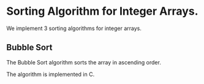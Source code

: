 # Sorting Algorithm for Integer Arrays.

We implement 3 sorting algorithms for integer arrays.

## Bubble Sort

The Bubble Sort algorithm sorts the array in ascending order.

The algorithm is implemented in C.
